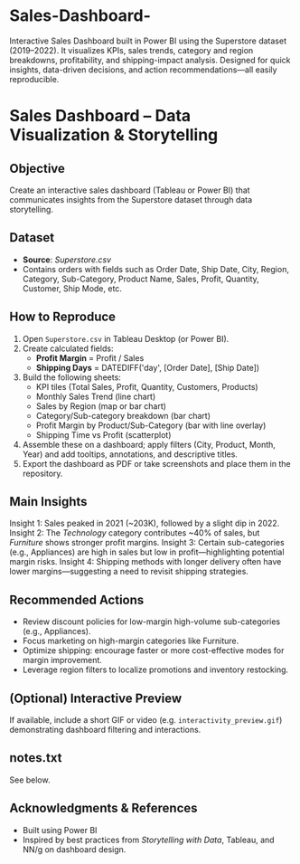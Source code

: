 # Sales-Dashboard-
Interactive Sales Dashboard built in Power BI using the Superstore dataset (2019–2022). It visualizes KPIs, sales trends, category and region breakdowns, profitability, and shipping-impact analysis. Designed for quick insights, data-driven decisions, and action recommendations—all easily reproducible.
# Sales Dashboard – Data Visualization & Storytelling

##  Objective
Create an interactive sales dashboard (Tableau or Power BI) that communicates insights from the Superstore dataset through data storytelling.

## Dataset
- **Source**: *Superstore.csv*
- Contains orders with fields such as Order Date, Ship Date, City, Region, Category, Sub-Category, Product Name, Sales, Profit, Quantity, Customer, Ship Mode, etc.

## How to Reproduce
1. Open `Superstore.csv` in Tableau Desktop (or Power BI).
2. Create calculated fields:
   - **Profit Margin** = Profit / Sales
   - **Shipping Days** = DATEDIFF('day', [Order Date], [Ship Date])
3. Build the following sheets:
   - KPI tiles (Total Sales, Profit, Quantity, Customers, Products)
   - Monthly Sales Trend (line chart)
   - Sales by Region (map or bar chart)
   - Category/Sub-category breakdown (bar chart)
   - Profit Margin by Product/Sub-Category (bar with line overlay)
   - Shipping Time vs Profit (scatterplot)
4. Assemble these on a dashboard; apply filters (City, Product, Month, Year) and add tooltips, annotations, and descriptive titles.
5. Export the dashboard as PDF or take screenshots and place them in the repository.

## Main Insights
  Insight 1: Sales peaked in 2021 (~203K), followed by a slight dip in 2022.
  Insight 2: The *Technology* category contributes ~40% of sales, but *Furniture* shows stronger profit margins.
Insight 3: Certain sub-categories (e.g., Appliances) are high in sales but low in profit—highlighting potential margin risks.
Insight 4: Shipping methods with longer delivery often have lower margins—suggesting a need to revisit shipping strategies.

## Recommended Actions
- Review discount policies for low-margin high-volume sub-categories (e.g., Appliances).
- Focus marketing on high-margin categories like Furniture.
- Optimize shipping: encourage faster or more cost-effective modes for margin improvement.
- Leverage region filters to localize promotions and inventory restocking.

## (Optional) Interactive Preview
If available, include a short GIF or video (e.g. `interactivity_preview.gif`) demonstrating dashboard filtering and interactions.

## notes.txt
See below.

## Acknowledgments & References
- Built using  Power BI
- Inspired by best practices from *Storytelling with Data*, Tableau, and NN/g on dashboard design.
